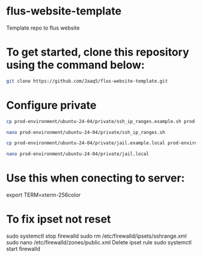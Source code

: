 # flus-website-template

Template repo to flus website

# To get started, clone this repository using the command below:

```bash
git clone https://github.com/Jaaq5/flus-website-template.git
```

# Configure private

```bash
cp prod-environment/ubuntu-24-04/private/ssh_ip_ranges.example.sh prod-environment/ubuntu-24-04/private/ssh_ip_ranges.sh
```

```bash
nano prod-environment/ubuntu-24-04/private/ssh_ip_ranges.sh
```

```bash
cp prod-environment/ubuntu-24-04/private/jail.example.local prod-environment/ubuntu-24-04/private/jail.local
```

```bash
nano prod-environment/ubuntu-24-04/private/jail.local
```

# Use this when conecting to server:

export TERM=xterm-256color

# To fix ipset not reset

sudo systemctl stop firewalld
sudo rm /etc/firewalld/ipsets/sshrange.xml
sudo nano /etc/firewalld/zones/public.xml
Delete ipset rule
sudo systemctl start firewalld

